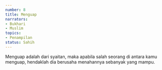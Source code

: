 ```yaml
---
number: 8
title: Menguap
narrators:
- Bukhari
- Muslim
topics:
- Penampilan
status: Sahih
---
```


Menguap adalah dari syaitan, maka apabila salah seorang di antara kamu menguap, hendaklah dia berusaha menahannya sebanyak yang mampu.
